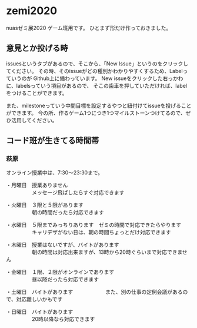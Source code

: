 # zemi2020
nuasゼミ展2020 ゲーム班用です。
ひとまず形だけ作っておきました。

## 意見とか投げる時
issuesというタブがあるので、そこから、「New Issue」というのをクリックしてください。
その時、そのissueがどの種別かわかりやすくするため、Labelっていうのが
Github上に備わっています。
New issueをクリックした右っかわに、labelsっていう項目があるので、
そこの歯車を押していただければ、labelをつけることができます。

また、milestoneっていう中間目標を設定するやつと紐付けてissueを投げることができます。
今の所、作るゲーム1つにつき1つマイルストーンつけてるので、ぜひ活用してください。

## コード班が生きてる時間帯
### 萩原
オンライン授業中は、7:30〜23:30まで。

・月曜日　授業ありません  
　　　　　メッセージ飛ばしたらすぐ対応できます

・火曜日　３限と５限があります  
　　　　　朝の時間だったら対応できます

・水曜日　５限までみっちりあります　ゼミの時間で対応できたらやります  
　　　　　キャリデザがない日は、朝の時間ちょっとだけ対応できます

・木曜日　授業はないですが、バイトがあります  
　　　　　朝の時間は対応出来ますが、13時から20時ぐらいまで対応できません

・金曜日　１限、２限がオンラインであります  
　　　　　昼以降だったら対応できます

・土曜日　バイトがあります　 
　　　　　また、別の仕事の定例会議があるので、対応難しいかもです

・日曜日　バイトがあります  
　　　　　20時以降なら対応できます